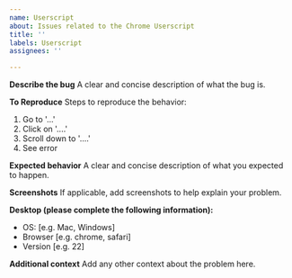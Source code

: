 ```yaml
---
name: Userscript
about: Issues related to the Chrome Userscript
title: ''
labels: Userscript
assignees: ''

---
```


**Describe the bug**
A clear and concise description of what the bug is.

**To Reproduce**
Steps to reproduce the behavior:
1. Go to '...'
2. Click on '....'
3. Scroll down to '....'
4. See error

**Expected behavior**
A clear and concise description of what you expected to happen.

**Screenshots**
If applicable, add screenshots to help explain your problem.

**Desktop (please complete the following information):**
 - OS: [e.g. Mac, Windows]
 - Browser [e.g. chrome, safari]
 - Version [e.g. 22]

**Additional context**
Add any other context about the problem here.
